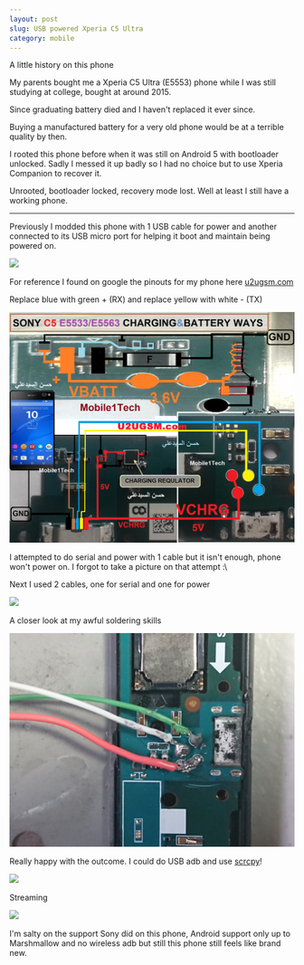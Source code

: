 ```yaml
---
layout: post
slug: USB powered Xperia C5 Ultra
category: mobile
---
```


A little history on this phone

My parents bought me a Xperia C5 Ultra (E5553) phone while I was still studying at college, bought at around 2015. 

Since graduating battery died and I haven't replaced it ever since. 

Buying a manufactured battery for a very old phone would be at a terrible quality by then.

I rooted this phone before when it was still on Android 5 with bootloader unlocked. Sadly I messed it up badly so I had no choice but to use Xperia Companion to recover it.

Unrooted, bootloader locked, recovery mode lost. Well at least I still have a working phone.

---

Previously I modded this phone with 1 USB cable for power and another connected to its USB micro port for helping it boot and maintain being powered on.

![](/img/2021-04-02/1.jpg)

For reference I found on google the pinouts for my phone here [u2ugsm.com](http://www.u2ugsm.com/blog/sony-xperia-c5-ultra-battery-connector-terminal/)

Replace blue with green + (RX) and replace yellow with white - (TX)

![](/img/2021-04-02/2.png)

I attempted to do serial and power with 1 cable but it isn't enough, phone won't power on. I forgot to take a picture on that attempt :\

Next I used 2 cables, one for serial and one for power

![](/img/2021-04-02/3.jpg)

A closer look at my awful soldering skills

![](/img/2021-04-02/4.jpg)

Really happy with the outcome. I could do USB adb and use [scrcpy](https://github.com/Genymobile/scrcpy)!

![](/img/2021-04-02/5.jpg)

Streaming

![](/img/2021-04-02/6.jpg)

I'm salty on the support Sony did on this phone, Android support only up to Marshmallow and no wireless adb but still this phone still feels like brand new.

